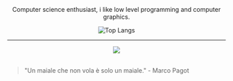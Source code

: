 <div align="center">
Computer science enthusiast, i like low level programming and computer graphics.

![Top Langs](https://github-readme-stats.vercel.app/api/top-langs/?username=lesghsw)
</div>

-----------

<div align="center">
  <img src="https://i.giphy.com/fAifEytbybO75MsvZP.webp">
</div>

<br>

> "Un maiale che non vola è solo un maiale." - Marco Pagot
